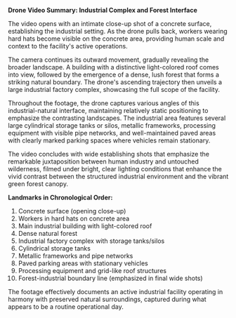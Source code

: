 **Drone Video Summary: Industrial Complex and Forest Interface**

The video opens with an intimate close-up shot of a concrete surface, establishing the industrial setting. As the drone pulls back, workers wearing hard hats become visible on the concrete area, providing human scale and context to the facility's active operations.

The camera continues its outward movement, gradually revealing the broader landscape. A building with a distinctive light-colored roof comes into view, followed by the emergence of a dense, lush forest that forms a striking natural boundary. The drone's ascending trajectory then unveils a large industrial factory complex, showcasing the full scope of the facility.

Throughout the footage, the drone captures various angles of this industrial-natural interface, maintaining relatively static positioning to emphasize the contrasting landscapes. The industrial area features several large cylindrical storage tanks or silos, metallic frameworks, processing equipment with visible pipe networks, and well-maintained paved areas with clearly marked parking spaces where vehicles remain stationary.

The video concludes with wide establishing shots that emphasize the remarkable juxtaposition between human industry and untouched wilderness, filmed under bright, clear lighting conditions that enhance the vivid contrast between the structured industrial environment and the vibrant green forest canopy.

**Landmarks in Chronological Order:**
1. Concrete surface (opening close-up)
2. Workers in hard hats on concrete area
3. Main industrial building with light-colored roof
4. Dense natural forest
5. Industrial factory complex with storage tanks/silos
6. Cylindrical storage tanks
7. Metallic frameworks and pipe networks
8. Paved parking areas with stationary vehicles
9. Processing equipment and grid-like roof structures
10. Forest-industrial boundary line (emphasized in final wide shots)

The footage effectively documents an active industrial facility operating in harmony with preserved natural surroundings, captured during what appears to be a routine operational day.
